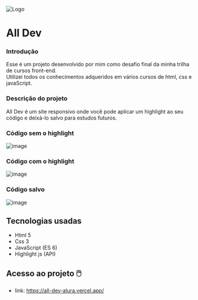 ![Logo](https://github.com/XrudsonX/All-Dev-Alura/assets/137820679/b14261c2-f889-4204-9709-d1981f4ab6b0)
<h1> All Dev </h1>

### Introdução
Esse é um projeto desenvolvido por mim como desafio final da minha trilha de cursos front-end.<br>
Utilizei todos os conhecimentos adqueridos em vários  cursos de html, css e javaScript.

### Descrição do projeto
All Dev é um site responsivo onde você pode aplicar um highlight ao seu código e deixá-lo salvo para estudos futuros.
### Código sem o  highlight
![image](https://github.com/XrudsonX/All-Dev-Alura/assets/137820679/d5796255-db8f-45c6-828d-282a59bf066a)

### Código com o highlight
![image](https://github.com/XrudsonX/All-Dev-Alura/assets/137820679/85adc7bd-09c9-491c-b10a-ca4234934e6e)

### Código salvo
![image](https://github.com/XrudsonX/All-Dev-Alura/assets/137820679/5ee2b51d-e948-4e9c-be87-962de0e654d7)


## Tecnologias usadas
* Html 5
* Css 3
* JavaScript (ES 6)
* Highlight js (API)

## Acesso ao projeto 🖱️
* link: https://all-dev-alura.vercel.app/


